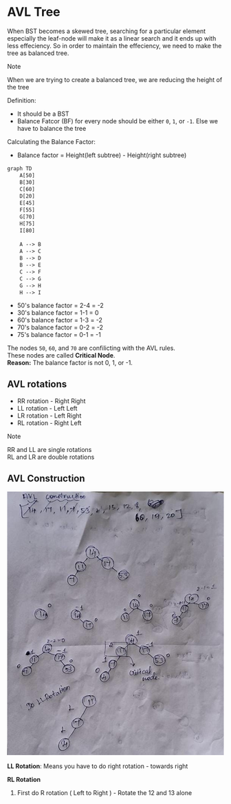# AVL Tree

When BST becomes a skewed tree, searching for a particular element especially the leaf-node will make it as a linear search and it ends up with less effeciency. 
So in order to maintain the effeciency, we need to make the tree as balanced tree.

>[!NOTE]
>When we are trying to create a balanced tree, we are reducing the height of the tree

Definition:
* It should be a BST
* Balance Fatcor (BF) for every node should be either `0`, `1`, or `-1`. Else we have to balance the tree

Calculating the Balance Factor:
* Balance factor = Height(left subtree) - Height(right subtree)

```mermaid
graph TD
    A[50]
    B[30]
    C[60]
    D[20]
    E[45]
    F[55]
    G[70]
    H[75]
    I[80]

    A --> B
    A --> C
    B --> D
    B --> E
    C --> F
    C --> G
    G --> H
    H --> I
```

* 50's balance factor = 2-4 = -2
* 30's balance factor = 1-1 = 0
* 60's balance factor = 1-3 = -2
* 70's balance factor = 0-2 = -2
* 75's balance factor = 0-1 = -1

The nodes `50`, `60`, and `70` are confilicting with the AVL rules. <br>
These nodes are called **Critical Node**. <br>
**Reason:** The balance factor is not 0, 1, or -1. <br>


## AVL rotations

* RR rotation - Right Right
* LL rotation - Left Left
* LR rotation - Left Right
* RL rotation - Right Left

> [!NOTE]
> RR and LL are single rotations <br>
> RL and LR are double rotations

## AVL Construction

![alt text](image.png)

**LL Rotation**:
Means you have to do right rotation - towards right


**RL Rotation**
1. First do R rotation ( Left to Right ) - Rotate the 12 and 13 alone 